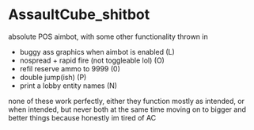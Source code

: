 # AssaultCube_shitbot
absolute POS aimbot, with some other functionality thrown in
- buggy ass graphics when aimbot is enabled (L)
- nospread + rapid fire (not toggleable lol) (O)
- refil reserve ammo to 9999 (0)
- double jump(ish) (P)
- print a lobby entity names (N)

none of these work perfectly, either they function mostly as intended, or when intended, but never both at the same time
moving on to bigger and better things because honestly im tired of AC
